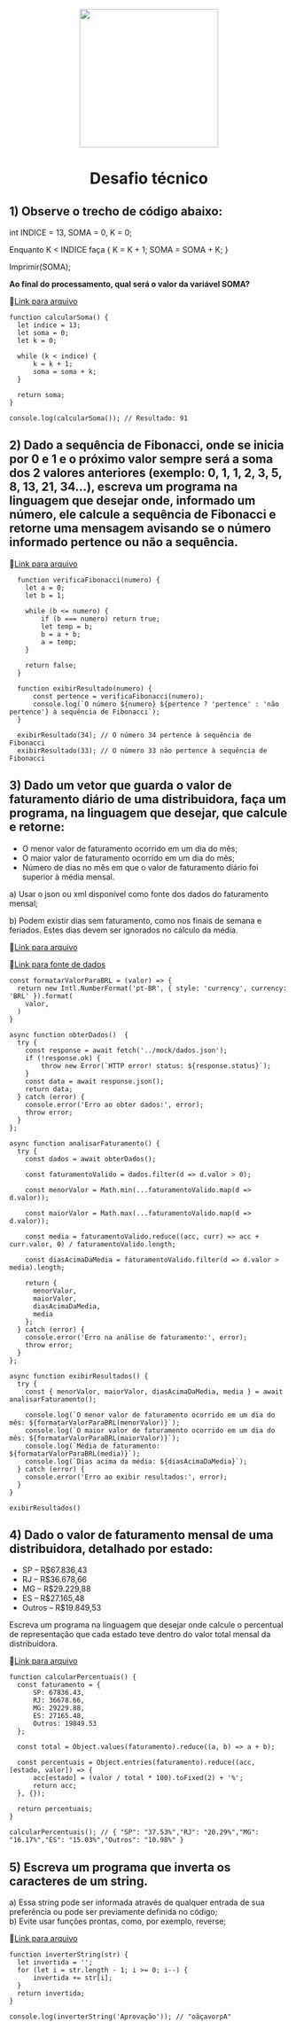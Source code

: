<p align="center">
  <img  src="https://encrypted-tbn0.gstatic.com/images?q=tbn:ANd9GcRpRgc3jQ_M8ZZs5nfMaDNdS9yZcxSWTS7B0g&s" width="250"/>
</p>

<h1 align="center">Desafio técnico</h1>


## 1) Observe o trecho de código abaixo:

int INDICE = 13, SOMA = 0, K = 0;

Enquanto K < INDICE faça {
  K = K + 1; SOMA = SOMA + K; 
}

Imprimir(SOMA);

**Ao final do processamento, qual será o valor da variável SOMA?**


🔗[Link para arquivo](./src/questoes/questao1.somaResultado.js)

``` JS
function calcularSoma() {
  let indice = 13;
  let soma = 0;
  let k = 0;
  
  while (k < indice) {
      k = k + 1;
      soma = soma + k;
  }
  
  return soma;
}

console.log(calcularSoma()); // Resultado: 91

```
## 2) Dado a sequência de Fibonacci, onde se inicia por 0 e 1 e o próximo valor sempre será a soma dos 2 valores anteriores (exemplo: 0, 1, 1, 2, 3, 5, 8, 13, 21, 34...), escreva um programa na linguagem que desejar onde, informado um número, ele calcule a sequência de Fibonacci e retorne uma mensagem avisando se o número informado pertence ou não a sequência.


🔗[Link para arquivo](./src/questoes/questao2.fibonacci.js)

``` JS
  function verificaFibonacci(numero) {
    let a = 0;
    let b = 1;
    
    while (b <= numero) {
        if (b === numero) return true;
        let temp = b;
        b = a + b;
        a = temp;
    }
    
    return false;
  }

  function exibirResultado(numero) {
      const pertence = verificaFibonacci(numero);
      console.log(`O número ${numero} ${pertence ? 'pertence' : 'não pertence'} à sequência de Fibonacci`);
  }

  exibirResultado(34); // O número 34 pertence à sequência de Fibonacci
  exibirResultado(33); // O número 33 não pertence à sequência de Fibonacci
```

## 3) Dado um vetor que guarda o valor de faturamento diário de uma distribuidora, faça um programa, na linguagem que desejar, que calcule e retorne:
- O menor valor de faturamento ocorrido em um dia do mês;
- O maior valor de faturamento ocorrido em um dia do mês;
- Número de dias no mês em que o valor de faturamento diário foi superior à média mensal.

a) Usar o json ou xml disponível como fonte dos dados do faturamento mensal;

b) Podem existir dias sem faturamento, como nos finais de semana e feriados. Estes dias devem ser ignorados no cálculo da média.


🔗[Link para arquivo](./src/questoes/questao3.faturamentoDiario.js)

🔗[Link para fonte de dados](./src/mock/dados.json)

``` JS
const formatarValorParaBRL = (valor) => {
  return new Intl.NumberFormat('pt-BR', { style: 'currency', currency: 'BRL' }).format(
    valor,
  )
}

async function obterDados()  {
  try {
    const response = await fetch('../mock/dados.json');
    if (!response.ok) {
        throw new Error(`HTTP error! status: ${response.status}`);
    }
    const data = await response.json();
    return data;
  } catch (error) {
    console.error('Erro ao obter dados:', error);
    throw error;
  }
};

async function analisarFaturamento() {
  try {
    const dados = await obterDados();
    
    const faturamentoValido = dados.filter(d => d.valor > 0);
    
    const menorValor = Math.min(...faturamentoValido.map(d => d.valor));
    
    const maiorValor = Math.max(...faturamentoValido.map(d => d.valor));
    
    const media = faturamentoValido.reduce((acc, curr) => acc + curr.valor, 0) / faturamentoValido.length;
    
    const diasAcimaDaMedia = faturamentoValido.filter(d => d.valor > media).length;
    
    return {
      menorValor,
      maiorValor,
      diasAcimaDaMedia,
      media
    };
  } catch (error) {
    console.error('Erro na análise de faturamento:', error);
    throw error;
  }
};

async function exibirResultados() {
  try {
    const { menorValor, maiorValor, diasAcimaDaMedia, media } = await analisarFaturamento();
    
    console.log(`O menor valor de faturamento ocorrido em um dia do mês: ${formatarValorParaBRL(menorValor)}`);
    console.log(`O maior valor de faturamento ocorrido em um dia do mês: ${formatarValorParaBRL(maiorValor)}`);
    console.log(`Média de faturamento: ${formatarValorParaBRL(media)}`);
    console.log(`Dias acima da média: ${diasAcimaDaMedia}`);
  } catch (error) {
    console.error('Erro ao exibir resultados:', error);
  }
}

exibirResultados()
```

## 4) Dado o valor de faturamento mensal de uma distribuidora, detalhado por estado:
- SP – R$67.836,43
- RJ – R$36.678,66
- MG – R$29.229,88
- ES – R$27.165,48
- Outros – R$19.849,53

Escreva um programa na linguagem que desejar onde calcule o percentual de representação que cada estado teve dentro do valor total mensal da distribuidora. 


🔗[Link para arquivo](./src/questoes/questao4.percentual.js)

``` JS
function calcularPercentuais() {
  const faturamento = {
      SP: 67836.43,
      RJ: 36678.66,
      MG: 29229.88,
      ES: 27165.48,
      Outros: 19849.53
  };
  
  const total = Object.values(faturamento).reduce((a, b) => a + b);
  
  const percentuais = Object.entries(faturamento).reduce((acc, [estado, valor]) => {
      acc[estado] = (valor / total * 100).toFixed(2) + '%';
      return acc;
  }, {});

  return percentuais;
}

calcularPercentuais(); // { "SP": "37.53%","RJ": "20.29%","MG": "16.17%","ES": "15.03%","Outros": "10.98%" }

```

## 5) Escreva um programa que inverta os caracteres de um string.

a) Essa string pode ser informada através de qualquer entrada de sua preferência ou pode ser previamente definida no código;
<br/>
b) Evite usar funções prontas, como, por exemplo, reverse;

🔗[Link para arquivo](./src/questoes/questao5.inverterString.js)

``` JS
function inverterString(str) {
  let invertida = '';
  for (let i = str.length - 1; i >= 0; i--) {
      invertida += str[i];
  }
  return invertida;
}

console.log(inverterString('Aprovação')); // "oãçavorpA"

```
